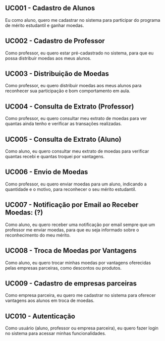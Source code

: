 ## UC001 - Cadastro de Alunos
Eu como aluno, quero me cadastrar no sistema para participar do programa de mérito estudantil e ganhar moedas. 

## UC002 - Cadastro de Professor
Como professor, eu quero estar pré-cadastrado no sistema, para que eu possa distribuir moedas aos meus alunos.

## UC003 - Distribuição de Moedas
Como professor, eu quero distribuir moedas aos meus alunos para reconhecer sua participação e bom comportamento em aula.

## UC004 - Consulta de Extrato (Professor)
Como professor, eu quero consultar meu extrato de moedas para ver quantas ainda tenho e verificar as transações realizadas.

## UC005 - Consulta de Extrato (Aluno)
Como aluno, eu quero consultar meu extrato de moedas para verificar quantas recebi e quantas troquei por vantagens.

## UC006 - Envio de Moedas 
Como professor, eu quero enviar moedas para um aluno, indicando a quantidade e o motivo, para reconhecer o seu mérito estudantil.

## UC007 - Notificação por Email ao Receber Moedas: (?)
Como aluno, eu quero receber uma notificação por email sempre que um professor me enviar moedas, para que eu seja informado sobre o reconhecimento do meu mérito.

## UC008 - Troca de Moedas por Vantagens
Como aluno, eu quero trocar minhas moedas por vantagens oferecidas pelas empresas parceiras, como descontos ou produtos.

## UC009 - Cadastro de empresas parceiras
Como empresa parceira, eu quero me cadastrar no sistema para oferecer vantagens aos alunos em troca de moedas.

## UC010 - Autenticação
Como usuário (aluno, professor ou empresa parceira), eu quero fazer login no sistema para acessar minhas funcionalidades.
